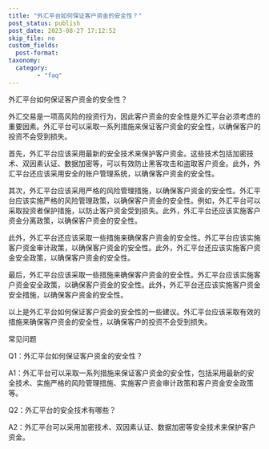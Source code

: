 ```yaml
---
title: "外汇平台如何保证客户资金的安全性？"
post_status: publish
post_date: 2023-08-27 17:12:52
skip_file: no
custom_fields: 
  post-format: 
taxonomy:
  category:
        - "faq"
---
```


外汇平台如何保证客户资金的安全性？

外汇交易是一项高风险的投资行为，因此客户资金的安全性是外汇平台必须考虑的重要因素。外汇平台可以采取一系列措施来保证客户资金的安全性，以确保客户的投资不会受到损失。

首先，外汇平台应该采用最新的安全技术来保护客户资金。这些技术包括加密技术、双因素认证、数据加密等，可以有效防止黑客攻击和盗取客户资金。此外，外汇平台还应该采用安全的账户管理系统，以确保客户资金的安全性。

其次，外汇平台应该采用严格的风险管理措施，以确保客户资金的安全性。外汇平台应该实施严格的风险管理政策，以确保客户资金的安全性。例如，外汇平台可以采取投资者保护措施，以防止客户资金受到损失。此外，外汇平台还应该实施客户资金分离政策，以确保客户资金的安全性。

此外，外汇平台还应该采取一些措施来确保客户资金的安全性。外汇平台应该实施客户资金审计政策，以确保客户资金的安全性。此外，外汇平台还应该实施客户资金安全政策，以确保客户资金的安全性。

最后，外汇平台应该采取一些措施来确保客户资金的安全性。外汇平台应该实施客户资金安全政策，以确保客户资金的安全性。此外，外汇平台还应该实施客户资金安全措施，以确保客户资金的安全性。

以上是外汇平台如何保证客户资金的安全性的一些建议。外汇平台应该采取有效的措施来确保客户资金的安全性，以确保客户的投资不会受到损失。

常见问题

Q1：外汇平台如何保证客户资金的安全性？

A1：外汇平台可以采取一系列措施来保证客户资金的安全性，包括采用最新的安全技术、实施严格的风险管理措施、实施客户资金审计政策和客户资金安全政策等。

Q2：外汇平台的安全技术有哪些？

A2：外汇平台可以采用加密技术、双因素认证、数据加密等安全技术来保护客户资金。
